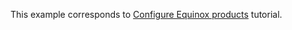 This example corresponds to [Configure Equinox products](../../../../wiki/Configure-Equinox-products) tutorial.

